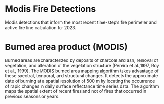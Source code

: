 # Modis Fire Detections

Modis detections that inform the most recent time-step’s fire perimeter and active fire line calculation for 2023.

# Burned area product (MODIS)

Burned areas are characterized by deposits of charcoal and ash, removal of vegetation, and alteration of the vegetation structure (Pereira et al.,1997, Roy et al., 1999). The MODIS burned area mapping algorithm takes advantage of these spectral, temporal, and structural changes. It detects the approximate date of burning at a spatial resolution of 500 m by locating the occurrence of rapid changes in daily surface reflectance time series data. The algorithm maps the spatial extent of recent fires and not of fires that occurred in previous seasons or years.


